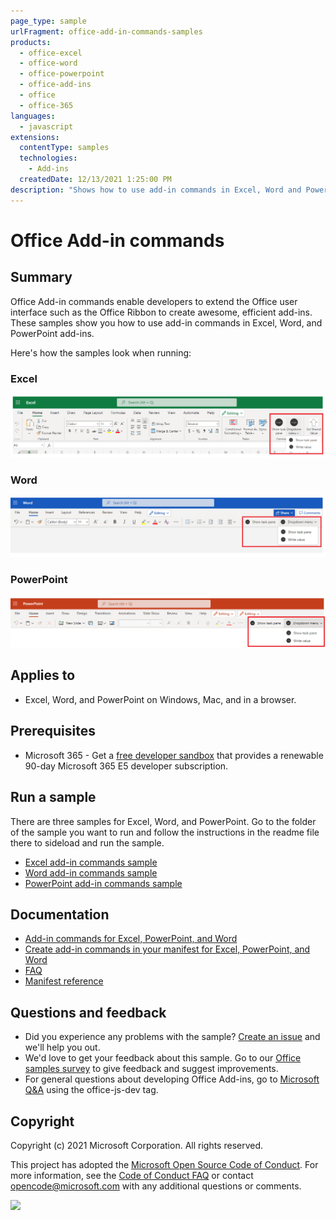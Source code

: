 ```yaml
---
page_type: sample
urlFragment: office-add-in-commands-samples
products:
  - office-excel
  - office-word
  - office-powerpoint
  - office-add-ins
  - office
  - office-365
languages:
  - javascript
extensions:
  contentType: samples
  technologies:
    - Add-ins
  createdDate: 12/13/2021 1:25:00 PM
description: "Shows how to use add-in commands in Excel, Word and PowerPoint add-ins."
---
```


# Office Add-in commands

## Summary

Office Add-in commands enable developers to extend the Office user interface such as the Office Ribbon to create awesome, efficient add-ins. These samples show you how to use add-in commands in Excel, Word, and PowerPoint add-ins.

Here's how the samples look when running:

### Excel

![Screenshot showing the sample's show task pane button and a dropdown menu on the ribbon.](./images/excel-ribbon-buttons.png)

### Word

![Screenshot showing the sample's show task pane button and a dropdown menu on the ribbon.](./images/word-ribbon-buttons.png)

### PowerPoint

![Screenshot showing the sample's show task pane button and a dropdown menu on the ribbon.](./images/powerpoint-ribbon-buttons.png)

## Applies to

- Excel, Word, and PowerPoint on Windows, Mac, and in a browser.

## Prerequisites

- Microsoft 365 - Get a [free developer sandbox](https://developer.microsoft.com/microsoft-365/dev-program#Subscription) that provides a renewable 90-day Microsoft 365 E5 developer subscription.

## Run a sample

There are three samples for Excel, Word, and PowerPoint. Go to the folder of the sample you want to run and follow the instructions in the readme file there to sideload and run the sample.

- [Excel add-in commands sample](./excel/)
- [Word add-in commands sample](./word/)
- [PowerPoint add-in commands sample](./powerpoint/)

## Documentation

- [Add-in commands for Excel, PowerPoint, and Word](https://learn.microsoft.com/office/dev/add-ins/design/add-in-commands)
- [Create add-in commands in your manifest for Excel, PowerPoint, and Word](https://learn.microsoft.com/office/dev/add-ins/develop/create-addin-commands)
- [FAQ](FAQ.md)
- [Manifest reference](https://learn.microsoft.com/office/dev/add-ins/reference/manifest/extensionpoint)

## Questions and feedback

- Did you experience any problems with the sample? [Create an issue](https://github.com/OfficeDev/Office-Add-in-samples/issues/new/choose) and we'll help you out.
- We'd love to get your feedback about this sample. Go to our [Office samples survey](https://aka.ms/OfficeSamplesSurvey) to give feedback and suggest improvements.
- For general questions about developing Office Add-ins, go to [Microsoft Q&A](https://learn.microsoft.com/answers/topics/office-js-dev.html) using the office-js-dev tag.

## Copyright

Copyright (c) 2021 Microsoft Corporation. All rights reserved.

This project has adopted the [Microsoft Open Source Code of Conduct](https://opensource.microsoft.com/codeofconduct/). For more information, see the [Code of Conduct FAQ](https://opensource.microsoft.com/codeofconduct/faq/) or contact [opencode@microsoft.com](mailto:opencode@microsoft.com) with any additional questions or comments.

<img src="https://pnptelemetry.azurewebsites.net/pnp-officeaddins/samples/office-add-in-commands" />
